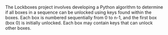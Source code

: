 The Lockboxes project involves developing a Python algorithm to determine if all boxes in a sequence can be unlocked using keys found within the boxes. Each box is numbered sequentially from 0 to n-1, and the first box (box 0) is initially unlocked. Each box may contain keys that can unlock other boxes.
